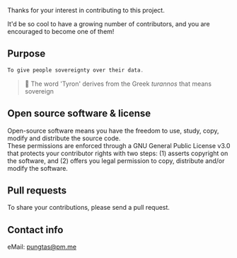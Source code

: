 Thanks for your interest in contributing to this project.

It'd be so cool to have a growing number of contributors, and you are encouraged to become one of them!

## Purpose

```rust
To give people sovereignty over their data.
```

> :high_brightness: The word 'Tyron' derives from the Greek *turannos* that means sovereign

## Open source software & license

Open-source software means you have the freedom to use, study, copy, modify and distribute the source code.  
These permissions are enforced through a GNU General Public License v3.0 that protects your contributor rights with two steps: (1) asserts copyright on the software, and (2) offers you legal permission to copy, distribute and/or modify the software.  

## Pull requests

To share your contributions, please send a pull request.

## Contact info

eMail: pungtas@pm.me
